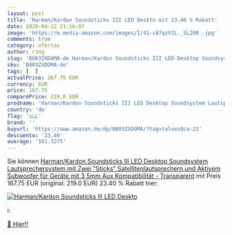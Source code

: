 ```yaml
---
layout: post
title: 'Harman/Kardon Soundsticks III LED Deskto mit 23.40 % Rabatt'
date: 2020-04-22 21:16:07
image: 'https://m.media-amazon.com/images/I/41-s87qsVJL._SL200_.jpg'
comments: true
category: ofertas
author: ring
slug: 'B003ZXDOMA-de Harman/Kardon Soundsticks III LED Desktop Soundsystem...'
sku: 'B003ZXDOMA-de'
tags: [  ]
actualPrice: 167.75 EUR
currency: EUR
price: 167.75
comparePrice: 219.0 EUR
prodname: 'Harman/Kardon Soundsticks III LED Desktop Soundsystem Lautsprechersystem mit Zwei "Sticks" Satellitenlautsprechern und Aktivem Subwoofer für Geräte mit 3 5mm Aux Kompatibilität - Transparent'
country: 'de'
flag: '🇩🇪'
brand: ''
buyurl: 'https://www.amazon.de/dp/B003ZXDOMA/?tag=tolees0ca-21'
descuento: '23.40'
average: '161.3275'
---
```


Sie können [Harman/Kardon Soundsticks III LED Desktop Soundsystem Lautsprechersystem mit Zwei "Sticks" Satellitenlautsprechern und Aktivem Subwoofer für Geräte mit 3 5mm Aux Kompatibilität - Transparent](https://www.amazon.de/dp/B003ZXDOMA/?tag=tolees0ca-21) mit Preis 167.75 EUR (original: 219.0 EUR) 23.40 % Rabatt hier:

[![Harman/Kardon Soundsticks III LED Deskto](https://m.media-amazon.com/images/I/41-s87qsVJL._SL200_.jpg)](https://www.amazon.de/dp/B003ZXDOMA/?tag=tolees0ca-21)

ℹ️:


[🛒 Hier!!](https://www.amazon.de/dp/B003ZXDOMA/?tag=tolees0ca-21)
